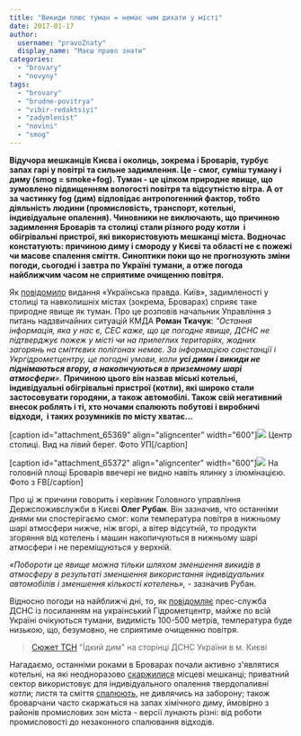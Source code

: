 ```yaml
---
title: "Викиди плюс туман = немає чим дихати у місті"
date: 2017-01-17
author: 
  username: "pravoZnaty"
  display_name: "Маєш право знати"
categories: 
  - "brovary"
  - "novyny"
tags: 
  - "brovary"
  - "brudne-povitrya"
  - "vibir-redaktsiyi"
  - "zadymlenist"
  - "novini"
  - "smog"
---
```


**Відучора мешканців Києва і околиць, зокрема і Броварів, турбує запах гарі у повітрі та сильне задимлення. Це - смог, суміш туману і диму (smog = smoke+fog). Туман - це цілком природне явище, що зумовлено підвищенням вологості повітря та відсутністю вітра. А от за частинку fog (дим) відповідає антропогенний фактор, тобто діяльність людини (промисловість, транспорт, котельні, індивідуальне опалення). Чиновники не виключають, що причиною задимлення Броварів та столиці стали різного роду котли  і обігрівальні пристрої, які використовують мешканці міста. Водночас констатують: причиною диму і смороду у Києві та області не є пожежі чи масове спалення сміття. Синоптики поки що не прогнозують зміни погоди, сьогодні і завтра по Україні тумани, а отже погода найближчим часом не сприятиме очищенню повітря.**

Як [повідомило](https://kiev.pravda.com.ua/news/587dcaee42817/) видання «Українська правда. Київ», задимленості у столиці та навколишніх містах (зокрема, Броварах) сприяє таке природне явище як туман. Про це розповів начальник Управління з питань надзвичайних ситуацій КМДА **Роман Ткачук**: _"Остання інформація, яка у нас є, СЕС каже, що це погодне явище, ДСНС не підтверджує пожеж у місті чи на прилеглих територіях, жодних загорянь на сміттєвих полігонах немає. За інформацією санстанції і Укргідрометцентру, це погодні умови, коли **усі дими і викиди не піднімаються вгору, а накопичуються в приземному шарі атмосфери**»._ **Причиною цього він назвав міські котельні, індивідуальні обігрівальні пристрої (котли), які широко стали застосовувати городяни, а також автомобілі. Також свій негативний внесок роблять і ті, хто ночами спалюють побутові і виробничі відходи,  і таких розумників по місту хватає...**

\[caption id="attachment\_65369" align="aligncenter" width="600"\]![](https://mpz.brovary.org/wp-content/uploads/2017/01/c059369-smog3.jpg) Центр столиці. Вид на лівий берег. Фото УП\[/caption\]

\[caption id="attachment\_65372" align="aligncenter" width="600"\][![](https://mpz.brovary.org/wp-content/uploads/2017/01/15966176_1331959646888531_8916831761187045587_n.jpg)](https://mpz.brovary.org/wp-content/uploads/2017/01/15966176_1331959646888531_8916831761187045587_n.jpg) На головній площі Броварів ввечері не видно навіть ялинку з ілюмінацією. Фoто з FB\[/caption\]

Про ці ж причини говорить і керівник Головного управління Держспоживслужби в Києві **Олег Рубан**. Він зазначив, что останніми днями ми спостерігаємо смог: коли температура повітря в нижньому шарі атмосфери нижче, ніж вгорі, а вітер відсутній, то продукти згоряння від котелень і машин накопичуються в нижньому шарі атмосфери і не переміщуються у верхній.

_«Побороти це явище можна тільки шляхом зменшення викидів в атмосферу в результаті зменшення використання індивідуальних автомобілів і зменшення кількості котелень»,_ - зазначив Рубан.

Відносно погоди на найближчі дні, то, як [повідомляє](http://www.dsns.gov.ua/ua/Ostanni-novini/56982.html) прес-служба ДСНС із посиланням на український Гідрометцентр, майже по всій Україні очікуються тумани, видимість 100-500 метрів, температура буде низькою, що, безумовно, не сприятиме очищенню повітря.

> [Сюжет ТСН](https://www.facebook.com/MNSKyiv/posts/1247078285372111?__mref=message_bubble) "Їдкий дим" на сторінці ДСНС України в м. Києві

Нагадаємо, останніми роками в Броварах почали активно з'являтися котельні, на які неодноразово [скаржилися](https://mpz.brovary.org/novi-kotelni-dovodyat-brovarchan-do-kypinnya-lyudy-vymagayut-prypynyty-travlyu-chornym-dymom/) місцеві мешканці; приватний сектор використовує для індивідуального опалення твердопаливні котли; листя та сміття [спалюють](https://mpz.brovary.org/palyty-ne-mozhna-zaboronyty-vs-palyty-ne-mozhna-zaboronyty/), не дивлячись на заборону; також броварчани часто скаржаться на запах хімічного диму, ймовірно з районів промислових зон міста - версії лунають різні: від роботи промисловості до незаконного спалювання відходів.
